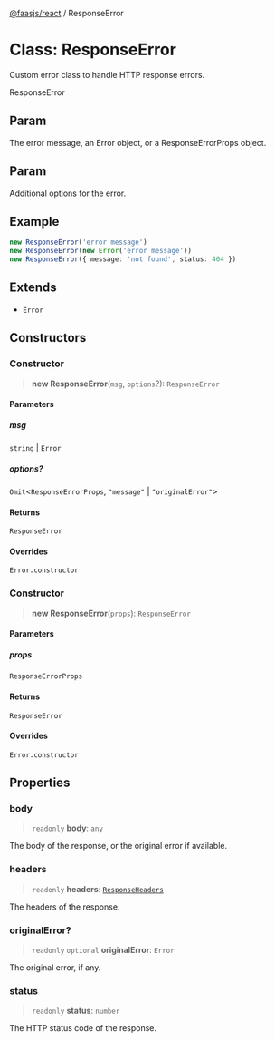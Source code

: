 [@faasjs/react](../README.md) / ResponseError

# Class: ResponseError

Custom error class to handle HTTP response errors.

 ResponseError

## Param

The error message, an Error object, or a ResponseErrorProps object.

## Param

Additional options for the error.

## Example

```ts
new ResponseError('error message')
new ResponseError(new Error('error message'))
new ResponseError({ message: 'not found', status: 404 })
```

## Extends

- `Error`

## Constructors

### Constructor

> **new ResponseError**(`msg`, `options`?): `ResponseError`

#### Parameters

##### msg

`string` | `Error`

##### options?

`Omit`\<`ResponseErrorProps`, `"message"` \| `"originalError"`\>

#### Returns

`ResponseError`

#### Overrides

`Error.constructor`

### Constructor

> **new ResponseError**(`props`): `ResponseError`

#### Parameters

##### props

`ResponseErrorProps`

#### Returns

`ResponseError`

#### Overrides

`Error.constructor`

## Properties

### body

> `readonly` **body**: `any`

The body of the response, or the original error if available.

### headers

> `readonly` **headers**: [`ResponseHeaders`](../type-aliases/ResponseHeaders.md)

The headers of the response.

### originalError?

> `readonly` `optional` **originalError**: `Error`

The original error, if any.

### status

> `readonly` **status**: `number`

The HTTP status code of the response.
